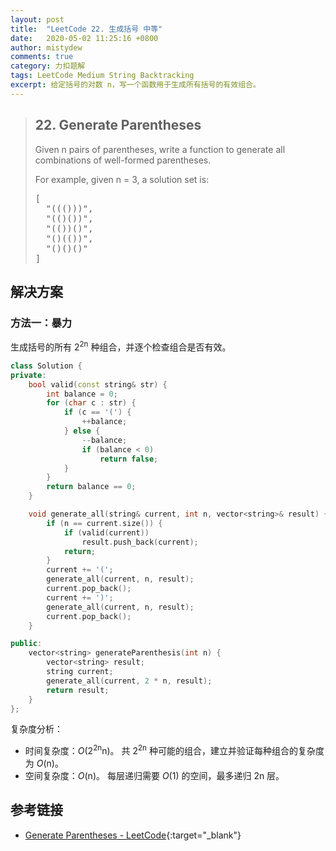 ```yaml
---
layout: post
title:  "LeetCode 22. 生成括号 中等"
date:   2020-05-02 11:25:16 +0800
author: mistydew
comments: true
category: 力扣题解
tags: LeetCode Medium String Backtracking
excerpt: 给定括号的对数 n，写一个函数用于生成所有括号的有效组合。
---
```

> ## 22. Generate Parentheses
> 
> Given n pairs of parentheses, write a function to generate all combinations of
> well-formed parentheses.
> 
> For example, given n = 3, a solution set is:
> 
> <pre>
> [
>   "((()))",
>   "(()())",
>   "(())()",
>   "()(())",
>   "()()()"
> ]
> </pre>

## 解决方案

### 方法一：暴力

生成括号的所有 2<sup>2n</sup> 种组合，并逐个检查组合是否有效。

```cpp
class Solution {
private:
    bool valid(const string& str) {
        int balance = 0;
        for (char c : str) {
            if (c == '(') {
                ++balance;
            } else {
                --balance;
                if (balance < 0)
                    return false;
            }
        }
        return balance == 0;
    }

    void generate_all(string& current, int n, vector<string>& result) {
        if (n == current.size()) {
            if (valid(current))
                result.push_back(current);
            return;
        }
        current += '(';
        generate_all(current, n, result);
        current.pop_back();
        current += ')';
        generate_all(current, n, result);
        current.pop_back();
    }

public:
    vector<string> generateParenthesis(int n) {
        vector<string> result;
        string current;
        generate_all(current, 2 * n, result);
        return result;
    }
};
```

复杂度分析：
* 时间复杂度：*O*(2<sup>2n</sup>n)。
  共 2<sup>2n</sup> 种可能的组合，建立并验证每种组合的复杂度为 *O*(n)。
* 空间复杂度：*O*(n)。
  每层递归需要 *O*(1) 的空间，最多递归 2n 层。

## 参考链接

* [Generate Parentheses - LeetCode](https://leetcode.com/problems/generate-parentheses/){:target="_blank"}
